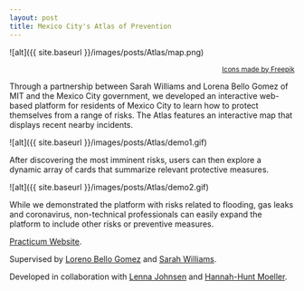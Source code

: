 ```yaml
---
layout: post
title: Mexico City's Atlas of Prevention
---
```


![alt]({{ site.baseurl }}/images/posts/Atlas/map.png)
<div style="text-align:right">
  <a style="font-size:12px" href="www.flaticon.com">Icons made by Freepik</a>
</div>


Through a partnership between Sarah Williams and Lorena Bello Gomez of MIT and the Mexico City government, we developed an interactive web-based platform for residents of Mexico City to learn how to protect themselves from a range of risks. The Atlas features an interactive map that displays recent nearby incidents. 

![alt]({{ site.baseurl }}/images/posts/Atlas/demo1.gif)

After discovering the most imminent risks, users can then explore a dynamic array of cards that summarize relevant protective measures. 

![alt]({{ site.baseurl }}/images/posts/Atlas/demo2.gif)

While we demonstrated the platform with risks related to flooding, gas leaks and coronavirus, non-technical professionals can easily expand the platform to include other risks or preventive measures.


[Practicum Website](https://dusp.mit.edu/subject/fall-2019-11s939).

Supervised by [Loreno Bello Gomez](http://act.mit.edu/people/guests/lorena-bello-gomez/) and [Sarah Williams](https://dusp.mit.edu/faculty/sarah-williams).

Developed in collaboration with [Lenna Johnsen](https://www.linkedin.com/in/lenna-johnsen-511b1480/) and [Hannah-Hunt Moeller](https://www.linkedin.com/in/hannah-hunt-moeller-61927530/).